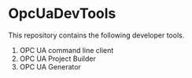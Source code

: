 # OpcUaDevTools

This repository contains the following developer tools.


1. OPC UA command line client
2. OPC UA Project Builder
3. OPC UA Generator 
